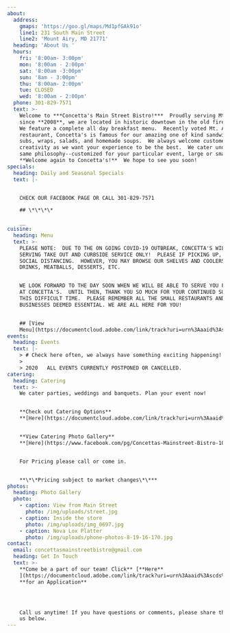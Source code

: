 ```yaml
---
about:
  address:
    gmaps: 'https://goo.gl/maps/Md1pfGAk91o'
    line1: 231 South Main Street
    line2: 'Mount Airy, MD 21771'
  heading: 'About Us '
  hours:
    fri: '8:00am- 3:00pm'
    mon: '8:00am - 2:00pm'
    sat: '8:00am -3:00pm'
    sun: '8am - 3:00pm'
    thu: '8:00am- 2:00pm'
    tue: CLOSED
    wed: '8:00am - 2:00pm'
  phone: 301-829-7571
  text: >-
    Welcome to ***Concetta's Main Street Bistro!***  Proudly serving Mt. Airy
    since **2008**, we are located in historic downtown in the old firehouse. 
    We feature a complete all day breakfast menu.  Recently voted Mt. Airy's #1
    restaurant, Concetta's is famous for our amazing one of kind sandwiches,
    subs, wraps, salads, and homemade soups.  We always welcome customer
    creativity as we want your experience to be the best.  We cater under the
    same philosophy--customized for your particular event, large or small. 
    **Welcome again to Concetta's!**  We hope to see you soon!
specials:
  heading: Daily and Seasonal Specials
  text: |-


    CHECK OUR FACEBOOK PAGE OR CALL 301-829-7571

    ## \*\*\*\*

    __
cuisine:
  heading: Menu
  text: >-
    PLEASE NOTE:  DUE TO THE ON GOING COVID-19 OUTBREAK, CONCETTA'S WILL BE
    SERVING TAKE OUT AND CURBSIDE SERVICE ONLY!  PLEASE IF PICKING UP, MAINTAIN
    SOCIAL DISTANCING.  HOWEVER, YOU MAY BROWSE OUR SHELVES AND COOLERS FOR
    DRINKS, MEATBALLS, DESSERTS, ETC.


    WE LOOK FORWARD TO THE DAY SOON WHEN WE WILL BE ABLE TO SERVE YOU FULLY HERE
    AT CONCETTA'S.  UNTIL THEN, THANK YOU SO MUCH FOR YOUR CONTINUED SUPPORT IN
    THIS DIFFICULT TIME.  PLEASE REMEMBER ALL THE SMALL RESTAURANTS AND
    BUSINESSES DEEMED ESSENTIAL. WE ARE ALL HERE FOR YOU!


    ## [View
    Menu](https://documentcloud.adobe.com/link/track?uri=urn%3Aaaid%3Ascds%3AUS%3A5fb108e5-243e-4049-9bb8-591228815cbe)
events:
  heading: Events
  text: |-
    > # Check here often, we always have something exciting happening!
    >
    > 2020   ALL EVENTS CURRENTLY POSTPONED OR CANCELLED.
catering:
  heading: Catering
  text: >-
    We cater parties, weddings and banquets. Plan your event now!


    **Check out Catering Options**
    **[Here](https://documentcloud.adobe.com/link/track?uri=urn%3Aaaid%3Ascds%3AUS%3A398dbed5-aab2-403b-ba43-cfaf3a34fc4a)**\*\*\*\*


    **View Catering Photo Gallery**
    **[Here](https://www.facebook.com/pg/Concettas-Mainstreet-Bistro-108116492564016/photos/?tab=album&album_id=2803219223053716)**\*\*\*\*


    For Pricing please call or come in.


    **\*\*Pricing subject to market changes\*\***
photos:
  heading: Photo Gallery
  photo:
    - caption: View from Main Street
      photo: /img/uploads/street.jpg
    - caption: Inside the store
      photo: /img/uploads/img_0697.jpg
    - caption: Nova Lox Platter
      photo: /img/uploads/phone-photos-8-19-16-170.jpg
contact:
  email: concettasmainstreetbistro@gmail.com
  heading: Get In Touch
  text: >-
    **Come be a part of our team! Click** [**Here**
    ](https://documentcloud.adobe.com/link/track?uri=urn%3Aaaid%3Ascds%3AUS%3A5532b0d6-c904-4048-b722-2f21e07c5ef4)
    **for an Application** 




    Call us anytime! If you have questions or comments, please share them with
    us below.
---
```

